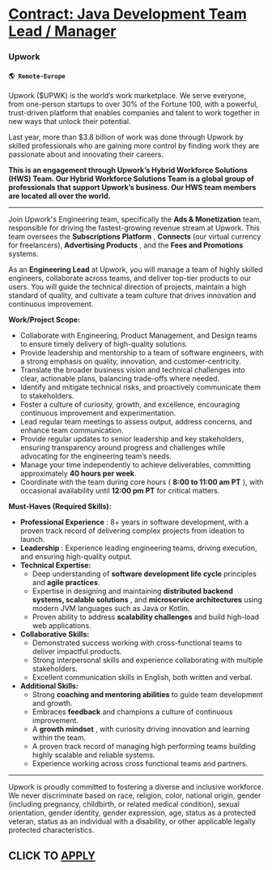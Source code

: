 # [Contract: Java Development Team Lead / Manager](https://www.remotewlb.com/apply/contract-java-development-team-lead-manager)  
### Upwork  
#### `🌎 Remote-Europe`  

Upwork ($UPWK) is the world’s work marketplace. We serve everyone, from one-person startups to over 30% of the Fortune 100, with a powerful, trust-driven platform that enables companies and talent to work together in new ways that unlock their potential.

Last year, more than $3.8 billion of work was done through Upwork by skilled professionals who are gaining more control by finding work they are passionate about and innovating their careers.

**This is an engagement through Upwork’s Hybrid Workforce Solutions (HWS) Team. Our Hybrid Workforce Solutions Team is a global group of professionals that support Upwork’s business. Our HWS team members are located all over the world.**

* * *

Join Upwork's Engineering team, specifically the **Ads & Monetization** team, responsible for driving the fastest-growing revenue stream at Upwork. This team oversees the **Subscriptions Platform** , **Connects** (our virtual currency for freelancers), **Advertising Products** , and the **Fees and Promotions** systems.

As an **Engineering Lead** at Upwork, you will manage a team of highly skilled engineers, collaborate across teams, and deliver top-tier products to our users. You will guide the technical direction of projects, maintain a high standard of quality, and cultivate a team culture that drives innovation and continuous improvement.

**Work/Project Scope:**

  * Collaborate with Engineering, Product Management, and Design teams to ensure timely delivery of high-quality solutions.
  * Provide leadership and mentorship to a team of software engineers, with a strong emphasis on quality, innovation, and customer-centricity.
  * Translate the broader business vision and technical challenges into clear, actionable plans, balancing trade-offs where needed.
  * Identify and mitigate technical risks, and proactively communicate them to stakeholders.
  * Foster a culture of curiosity, growth, and excellence, encouraging continuous improvement and experimentation.
  * Lead regular team meetings to assess output, address concerns, and enhance team communication.
  * Provide regular updates to senior leadership and key stakeholders, ensuring transparency around progress and challenges while advocating for the engineering team’s needs.
  * Manage your time independently to achieve deliverables, committing approximately **40 hours per week**.
  * Coordinate with the team during core hours ( **8:00 to 11:00 am PT** ), with occasional availability until **12:00 pm PT** for critical matters.

**Must-Haves (Required Skills):**

  * **Professional Experience** : 8+ years in software development, with a proven track record of delivering complex projects from ideation to launch.
  * **Leadership** : Experience leading engineering teams, driving execution, and ensuring high-quality output.
  * **Technical Expertise:**
    * Deep understanding of **software development life cycle** principles and **agile practices**.
    * Expertise in designing and maintaining **distributed backend systems, scalable solutions** , and **microservice architectures** using modern JVM languages such as Java or Kotlin.
    * Proven ability to address **scalability challenges** and build high-load web applications.
  * **Collaborative Skills:**
    * Demonstrated success working with cross-functional teams to deliver impactful products.
    * Strong interpersonal skills and experience collaborating with multiple stakeholders.
    * Excellent communication skills in English, both written and verbal.
  * **Additional Skills:**
    * Strong **coaching and mentoring abilities** to guide team development and growth.
    * Embraces **feedback** and champions a culture of continuous improvement.
    * A **growth mindset** , with curiosity driving innovation and learning within the team.
    * A proven track record of managing high performing teams building highly scalable and reliable systems.
    * Experience working across cross functional teams and partners.

* * *

Upwork is proudly committed to fostering a diverse and inclusive workforce. We never discriminate based on race, religion, color, national origin, gender (including pregnancy, childbirth, or related medical condition), sexual orientation, gender identity, gender expression, age, status as a protected veteran, status as an individual with a disability, or other applicable legally protected characteristics.

  
## CLICK TO [APPLY](https://www.remotewlb.com/apply/contract-java-development-team-lead-manager)

